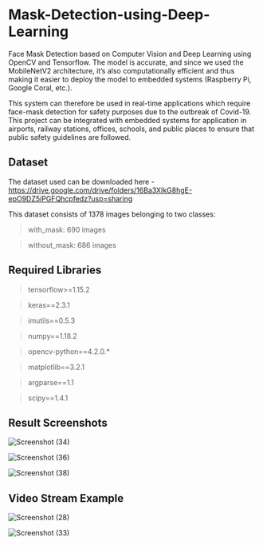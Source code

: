 # Mask-Detection-using-Deep-Learning
Face Mask Detection based on Computer Vision and Deep Learning using OpenCV and Tensorflow. The model is accurate, and since we used the MobileNetV2 architecture, it’s also computationally efficient and thus making it easier to deploy the model to embedded systems (Raspberry Pi, Google Coral, etc.).

This system can therefore be used in real-time applications which require face-mask detection for safety purposes due to the outbreak of Covid-19. This project can be integrated with embedded systems for application in airports, railway stations, offices, schools, and public places to ensure that public safety guidelines are followed.

## Dataset

The dataset used can be downloaded here - https://drive.google.com/drive/folders/16Ba3XIkG8hgE-epO9DZ5iPGFQhcpfedz?usp=sharing

This dataset consists of 1378  images belonging to two classes:

> with_mask: 690 images

> without_mask: 686 images

## Required Libraries

> tensorflow>=1.15.2

> keras==2.3.1

> imutils==0.5.3

> numpy==1.18.2

> opencv-python==4.2.0.*

> matplotlib==3.2.1

> argparse==1.1

> scipy==1.4.1

## Result Screenshots 

![Screenshot (34)](https://user-images.githubusercontent.com/49313619/87249143-fc874880-c47a-11ea-976f-830400244c25.png)

![Screenshot (36)](https://user-images.githubusercontent.com/49313619/87249186-2d677d80-c47b-11ea-9098-6faac81f9473.png)

![Screenshot (38)](https://user-images.githubusercontent.com/49313619/87249222-5a1b9500-c47b-11ea-91f9-04146f28ef0a.png)

## Video Stream Example

![Screenshot (28)](https://user-images.githubusercontent.com/49313619/87249118-db265c80-c47a-11ea-85c2-1deef7744b3d.png)

![Screenshot (33)](https://user-images.githubusercontent.com/49313619/87249129-eda09600-c47a-11ea-8fd7-f89d3ca0e452.png)
